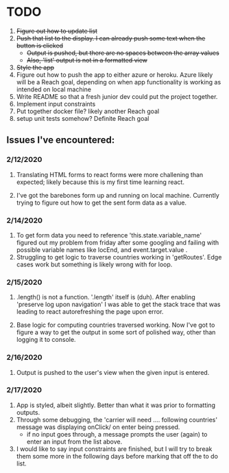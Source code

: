 # TODO

1. ~~Figure out how to update list~~
2. ~~Push that list to the display. I can already push some text when the button is clicked~~
    - ~~Output is pushed, but there are no spaces between the array values~~ 
    - ~~Also, 'list' output is not in a formatted view~~
3. ~~Style the app~~
4. Figure out how to push the app to either azure or heroku. 
   Azure likely will be a Reach goal, depending on when app functionality is working as intended on local machine
5. Write README so that a fresh junior dev could put the project together.
6. Implement input constraints
7. Put together docker file? likely another Reach goal
8. setup unit tests somehow? Definite Reach goal 


## Issues I've encountered:

### 2/12/2020 
1. Translating HTML forms to react forms were more challening than expected; likely because this is my first time learning react. 

2. I've got the barebones form up and running on local machine. Currently trying to figure out how to get the sent form data as a value.


### 2/14/2020
1. To get form data you need to reference 'this.state.variable_name' figured out my problem from friday after some googling and failing with possible variable names like locEnd, and event.target.value .
2. Struggling to get logic to traverse countries working in 'getRoutes'. Edge cases work but something is likely wrong with for loop. 

### 2/15/2020 
1. .length() is not a function. '.length' itself is (duh). After enabling 'preserve log upon navigation' I was able to get the stack trace that was leading to react autorefreshing the page upon error.

2. Base logic for computing countries traversed working. Now I've got to figure a way to get the output in some sort of polished way, other than logging it to console. 

### 2/16/2020
1. Output is pushed to the user's view when the given input is entered. 

### 2/17/2020
1. App is styled, albeit slightly. Better than what it was prior to formatting outputs. 
2. Through some debugging, the 'carrier will need .... following countries' message was displaying onClick/ on enter being pressed. 
    - if no input goes through, a message prompts the user (again) to enter an input from the list above. 
3. I would like to say input constraints are finished, but I will try to break them some more in the following days before marking that off the to do list. 